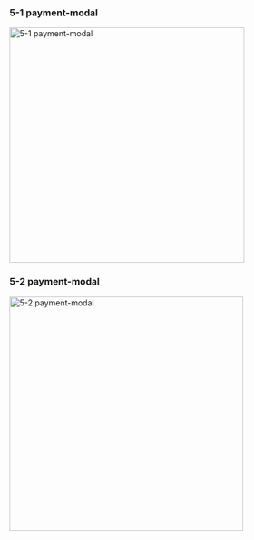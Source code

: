 ### 5-1 payment-modal
<img width="414" alt="5-1 payment-modal" src="https://github.com/user-attachments/assets/0ff8a142-8ce8-467c-923b-883af74653ce" />


### 5-2 payment-modal
<img width="412" alt="5-2 payment-modal" src="https://github.com/user-attachments/assets/33baa2af-5361-4014-981a-4ca441f961e0" />
